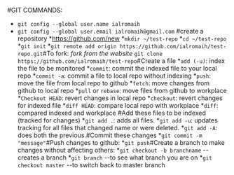 #GIT COMMANDS:
* `git config --global user.name ialromaih`
* `git config --global user.email ialromaih@gmail.com`
#create a repository
*https://github.com/new
*`mkdir ~/test-repo`
*`cd ~/test-repo`
*`git init`
*`git remote add origin https://github.com/ialromaih/test-repo.git`#To fork:
*fork from the website* `git clone https://github.com/ialromaih/test-repo`#Create a file
*`add (-u)`: index the file to be monitored
*`commit`: commit the indexed file to your local repo
*`commit -a`: commit a file to local repo without indexing
*`push`: move the file from local repo to github
*`fetch`: move changes from github to local repo
*`pull` or `rebase`: move files from github to workplace
*`Checkout HEAD`: revert changes in local repo
*`checkout`: revert changes for indexed file
*`diff HEAD`: compare local repo with workplace
*`diff`: compared indexed and workplace
#Add these files to be indexed (tracked for changes)
*`git add .`: adds all files.
*`git add -u`: updates tracking for all files that changed name or were deleted.
*`git add -A`: does both the previous.#Commit these changes
*`git commit -m "message"`#Push changes to github:
*`git push`#Create a branch to make changes without affecting others:
*`git checkout -b branchname` --creates a branch
*`git branch` --to see what branch you are on
*`git checkout master` --to switch back to master branch
